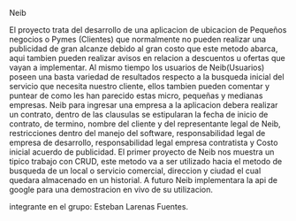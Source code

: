 Neib

El proyecto trata del desarrollo de una aplicacion de ubicacion de Pequeños negocios o Pymes (Clientes) que normalmente no pueden realizar una publicidad de gran alcanze debido al gran costo que este metodo abarca, aqui tambien pueden realizar avisos en relacion a descuentos u ofertas que vayan a implementar.
Al mismo tiempo los usuarios de Neib(Usuarios) poseen una basta variedad de resultados respecto a la busqueda inicial del servicio que necesita nuestro cliente, ellos tambien pueden comentar y puntear de como les han parecido estas micro, pequeñas y medianas empresas.
Neib para ingresar una empresa a la aplicacion debera realizar un contrato, dentro de las clausulas se estipularan la fecha de inicio de contrato, de termino, nombre del cliente y del representante legal de Neib, restricciones dentro del manejo del software, responsabilidad legal de empresa de desarrollo, responsabilidad legal empresa contratista y Costo inicial acuerdo de publicidad.
El primer proyecto de Neib nos muestra un tipico trabajo con CRUD, este metodo va a ser utilizado hacia el metodo de busqueda de un local o servicio comercial, direccion y ciudad el cual quedara almacenado en un historial.
A futuro Neib implementara la api de google para una demostracion en vivo de su utilizacion.

integrante en el grupo: Esteban Larenas Fuentes.
